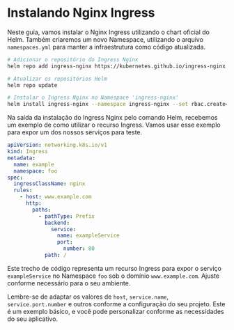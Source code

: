 # Instalando Nginx Ingress

Neste guia, vamos instalar o Nginx Ingress utilizando o chart oficial do Helm. Também criaremos um novo Namespace, utilizando o arquivo `namespaces.yml` para manter a infraestrutura como código atualizada.

```bash
# Adicionar o repositório do Ingress Nginx
helm repo add ingress-nginx https://kubernetes.github.io/ingress-nginx

# Atualizar os repositórios Helm
helm repo update

# Instalar o Ingress Nginx no Namespace 'ingress-nginx'
helm install ingress-nginx --namespace ingress-nginx --set rbac.create=true --set controller.kind=DaemonSet --set controller.service.type=ClusterIP --set controller.hostNetwork=true ingress-nginx/ingress-nginx
```

Na saída da instalação do Ingress Nginx pelo comando Helm, recebemos um exemplo de como utilizar o recurso Ingress. Vamos usar esse exemplo para expor um dos nossos serviços para teste.

```yaml
apiVersion: networking.k8s.io/v1
kind: Ingress
metadata:
  name: example
  namespace: foo
spec:
  ingressClassName: nginx
  rules:
    - host: www.example.com
      http:
        paths:
          - pathType: Prefix
            backend:
              service:
                name: exampleService
                port:
                  number: 80
            path: /
```

Este trecho de código representa um recurso Ingress para expor o serviço `exampleService` no Namespace `foo` sob o domínio `www.example.com`. Ajuste conforme necessário para o seu ambiente.

Lembre-se de adaptar os valores de `host`, `service.name`, `service.port.number` e outros conforme a configuração do seu projeto. Este é um exemplo básico, e você pode personalizar conforme as necessidades do seu aplicativo.
